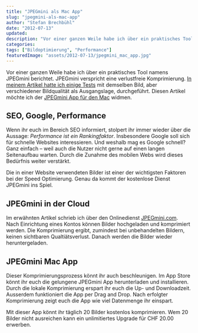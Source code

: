 ```yaml
---
title: "JPEGmini als Mac App"
slug: "jpegmini-als-mac-app"
author: "Stefan Brechbühl"
date: "2012-07-13"
updated:
description: "Vor einer ganzen Weile habe ich über ein praktisches Tool namens JPEGmini berichtet. JPEGmini verspricht eine verlustfreie Komprimierung. In meinem Artikel hatte ich einige Tests mit demselben Bild, aber verschiedener Bildqualität als Ausgangslage, durchgeführt."
categories:
tags: ["Bildoptimierung", "Performance"]
featuredImage: "assets/2012-07-13/jpegmini_mac_app.jpg"
---
```

Vor einer ganzen Weile habe ich über ein praktisches Tool namens JPEGmini berichtet. JPEGmini verspricht eine verlustfreie Komprimierung. [In meinem Artikel hatte ich einige Tests](https://www.pixelstrol.ch/fotos-komprimieren-mithilfe-von-jpegmini/) mit demselben Bild, aber verschiedener Bildqualität als Ausgangslage, durchgeführt. Diesen Artikel möchte ich der [JPEGmini App für den Mac](https://itunes.apple.com/us/app/jpegmini-lite/id525742250?mt=12) widmen.

## SEO, Google, Performance

Wenn ihr euch im Bereich SEO informiert, stolpert ihr immer wieder über die Aussage: _Performance ist ein Rankingfaktor_. Insbesondere Google soll sich für schnelle Websites interessieren. Und weshalb mag es Google schnell? Ganz einfach – weil auch die Nutzer nicht gerne auf einen langen Seitenaufbau warten. Durch die Zunahme des mobilen Webs wird dieses Bedürfnis weiter verstärkt.

Die in einer Website verwendeten Bilder ist einer der wichtigsten Faktoren bei der Speed Optimierung. Genau da kommt der kostenlose Dienst JPEGmini ins Spiel.

## JPEGmini in der Cloud

Im erwähnten Artikel schrieb ich über den Onlinedienst [JPEGmini.com](https://www.jpegmini.com/). Nach Einrichtung eines Kontos können Bilder hochgeladen und komprimiert werden. Die Komprimierung ergibt, zumindest bei unbehandelten Bildern, keinen sichtbaren Qualtiätsverlust. Danach werden die Bilder wieder heruntergeladen.

## JPEGmini Mac App

Dieser Komprimierungsprozess könnt ihr auch beschleunigen. Im App Store könnt ihr euch die gelungene JPEGmini App herunterladen und installieren. Durch die lokale Komprimierung erspart ihr euch die Up- und Downloadzeit. Ausserdem funktioniert die App per Drag and Drop. Nach erfolgter Komprimierung zeigt euch die App wie viel Datenmenge ihr einspart.

Mit dieser App könnt ihr täglich 20 Bilder kostenlos komprimieren. Wem 20 Bilder nicht ausreichen kann ein unlimitiertes Upgrade für CHF 20.00 erwerben.
